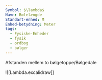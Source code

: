 ```yaml
---
Symbol: $\lambda$
Navn: Bølelængde
Standart-enhed: M
Enhed-betydning: Meter
tags:
  - Fysiske-Enheder
  - fysik
  - ordbog
  - bølger
---
```

Afstanden mellem to bølgetoppe/Bølgedale

![[Lambda.excalidraw]]